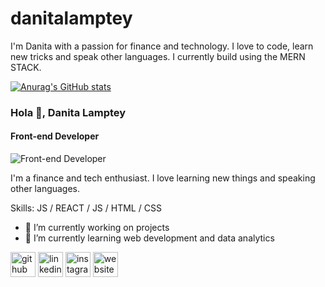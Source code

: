 # danitalamptey

I'm Danita with a passion for finance and technology. I love to code, learn new tricks and speak other languages. I currently build using the MERN STACK.

[![Anurag's GitHub stats](https://github-readme-stats.vercel.app/api?username=iamatinad&theme=transparent)](https://github.com/anuraghazra/github-readme-stats)

### Hola 👋, Danita Lamptey
#### Front-end Developer
![Front-end Developer](https://pbs.twimg.com/profile_banners/1311515760477573121/1723988511/600x200)

I'm a finance and tech enthusiast. I love learning new things and speaking other languages. 

Skills:  JS / REACT / JS / HTML / CSS

- 🔭 I’m currently working on projects 
- 🌱 I’m currently learning web development and data analytics 


[<img src='https://cdn.jsdelivr.net/npm/simple-icons@3.0.1/icons/github.svg' alt='github' height='40'>](https://github.com/iamatinad)  [<img src='https://cdn.jsdelivr.net/npm/simple-icons@3.0.1/icons/linkedin.svg' alt='linkedin' height='40'>](https://www.linkedin.com/in/danita-lamptey/)  [<img src='https://cdn.jsdelivr.net/npm/simple-icons@3.0.1/icons/instagram.svg' alt='instagram' height='40'>](https://www.instagram.com/_iamatinad/)  [<img src='https://cdn.jsdelivr.net/npm/simple-icons@3.0.1/icons/icloud.svg' alt='website' height='40'>](https://portfolio-danitalamptey.vercel.app/)  


